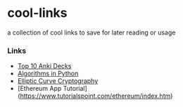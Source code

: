 # cool-links
 a collection of cool links to save for later reading or usage

### Links

* [Top 10 Anki Decks](https://medium.com/@nick_wells/top-10-best-anki-decks-of-2019-9a5abab5111a)
* [Algorithms in Python](https://github.com/TheAlgorithms/Python/blob/master/DIRECTORY.md)
* [Elliptic Curve Cryptography](https://www.allaboutcircuits.com/technical-articles/elliptic-curve-cryptography-in-embedded-systems/)
* [Ethereum App Tutorial] (https://www.tutorialspoint.com/ethereum/index.htm)


